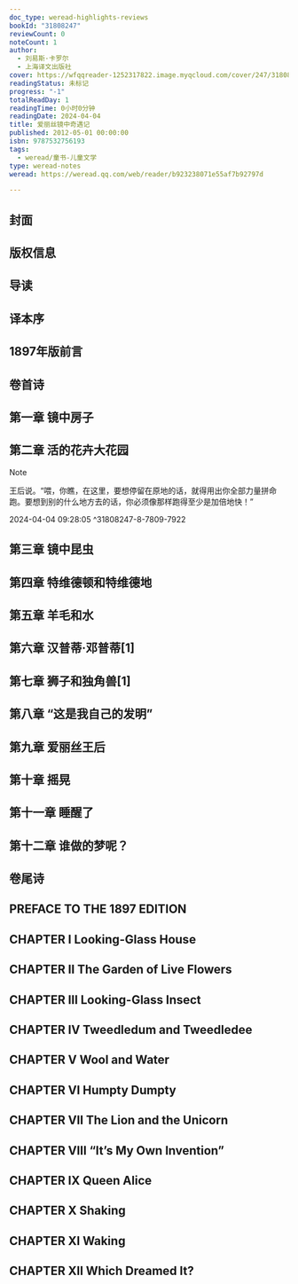 ```yaml
---
doc_type: weread-highlights-reviews
bookId: "31808247"
reviewCount: 0
noteCount: 1
author:
  - 刘易斯·卡罗尔
  - 上海译文出版社
cover: https://wfqqreader-1252317822.image.myqcloud.com/cover/247/31808247/t7_31808247.jpg
readingStatus: 未标记
progress: "-1"
totalReadDay: 1
readingTime: 0小时0分钟
readingDate: 2024-04-04
title: 爱丽丝镜中奇遇记
published: 2012-05-01 00:00:00
isbn: 9787532756193
tags:
  - weread/童书-儿童文学
type: weread-notes
weread: https://weread.qq.com/web/reader/b923238071e55af7b92797d

---
```



## 封面

## 版权信息

## 导读

## 译本序

## 1897年版前言

## 卷首诗

## 第一章 镜中房子

## 第二章 活的花卉大花园

> [!NOTE] 
> 王后说。“喂，你瞧，在这里，要想停留在原地的话，就得用出你全部力量拼命跑。要想到别的什么地方去的话，你必须像那样跑得至少是加倍地快！”
> 
> 2024-04-04 09:28:05 ^31808247-8-7809-7922

## 第三章 镜中昆虫

## 第四章 特维德顿和特维德地

## 第五章 羊毛和水

## 第六章 汉普蒂·邓普蒂[1]

## 第七章 狮子和独角兽[1]

## 第八章 “这是我自己的发明”

## 第九章 爱丽丝王后

## 第十章 摇晃

## 第十一章 睡醒了

## 第十二章 谁做的梦呢？

## 卷尾诗

## PREFACE TO THE 1897 EDITION

## CHAPTER Ⅰ Looking-Glass House

## CHAPTER Ⅱ The Garden of Live Flowers

## CHAPTER Ⅲ Looking-Glass Insect

## CHAPTER Ⅳ Tweedledum and Tweedledee

## CHAPTER Ⅴ Wool and Water

## CHAPTER Ⅵ Humpty Dumpty

## CHAPTER Ⅶ The Lion and the Unicorn

## CHAPTER Ⅷ “It’s My Own Invention”

## CHAPTER Ⅸ Queen Alice

## CHAPTER Ⅹ Shaking

## CHAPTER Ⅺ Waking

## CHAPTER Ⅻ Which Dreamed It?

